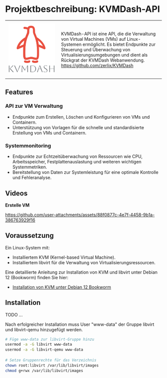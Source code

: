 # Projektbeschreibung: KVMDash-API
<table style="border-collapse: collapse; width: 100%;">
    <tr>
        <td style="width: 150px; padding: 10px; vertical-align: middle;">
            <img src="https://github.com/zerlix/KVMDash/raw/main/src/assets/kvmdash.svg" alt="KvmDash Logo" style="max-width: 100%;">
        </td>
        <td style="padding: 10px; vertical-align: middle;">
            KVMDash-API ist eine API, die die Verwaltung von Virtual Machines (VMs) auf Linux-Systemen ermöglicht. 
            Es bietet Endpunkte zur Steuerung und Überwachung von Virtualisierungsumgebungen und dient als Rückgrat der KVMDash Webanwendung. 
            <br>
            <a href="https://github.com/zerlix/KVMDash">https://github.com/zerlix/KVMDash</a>
        </td>
    </tr>
</table>

## Features

### API zur VM Verwaltung
* Endpunkte zum Erstellen, Löschen und Konfigurieren von VMs und Containern.
* Unterstützung von Vorlagen für die schnelle und standardisierte Erstellung von VMs und Containern.

### Systemmonitoring
* Endpunkte zur Echtzeitüberwachung von Ressourcen wie CPU, Arbeitsspeicher, Festplattenauslastung und weiteren wichtigen Systemmetriken.
* Bereitstellung von Daten zur Systemleistung für eine optimale Kontrolle und Fehleranalyse.

## Videos
**Erstelle VM**<br/>


https://github.com/user-attachments/assets/88f0877c-4e7f-4458-9b1a-386763929f16



## Voraussetzung
Ein Linux-System mit:
* Installiertem KVM (Kernel-based Virtual Machine).
* Installiertem libvirt für die Verwaltung von Virtualisierungsressourcen.

Eine detaillierte Anleitung zur Installation von KVM und libvirt unter Debian 12 (Bookworm) finden Sie hier: 
* [Installation von KVM unter Debian 12 Bookworm](https://github.com/zerlix/Howtos/blob/main/KVM_Debian.md)

## Installation

TODO ...


Nach erfolgreicher Installation muss User "www-data" der Gruppe libvirt und libvirt-qemu hinzugefügt werden.

```bash
# Füge www-data zur libvirt-Gruppe hinzu
usermod -a -G libvirt www-data
usermod -a -G libvirt-qemu www-data

# Setze Gruppenrechte für das Verzeichnis
chown root:libvirt /var/lib/libvirt/images
chmod g+rwx /var/lib/libvirt/images
```





